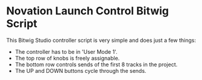 Novation Launch Control Bitwig Script
=====================================

This Bitwig Studio controller script is very simple and does just a few things:
- The controller has to be in 'User Mode 1'.
- The top row of knobs is freely assignable.
- The bottom row controls sends of the first 8 tracks in the project.
- The UP and DOWN buttons cycle through the sends.
